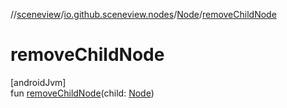 //[sceneview](../../../index.md)/[io.github.sceneview.nodes](../index.md)/[Node](index.md)/[removeChildNode](remove-child-node.md)

# removeChildNode

[androidJvm]\
fun [removeChildNode](remove-child-node.md)(child: [Node](index.md))
